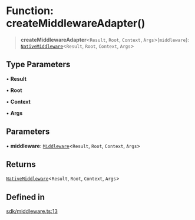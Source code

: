 # Function: createMiddlewareAdapter()

> **createMiddlewareAdapter**\<`Result`, `Root`, `Context`, `Args`\>(`middleware`): [`NativeMiddleware`](../type-aliases/NativeMiddleware.md)\<`Result`, `Root`, `Context`, `Args`\>

## Type Parameters

• **Result**

• **Root**

• **Context**

• **Args**

## Parameters

• **middleware**: [`Middleware`](../../index/type-aliases/Middleware.md)\<`Result`, `Root`, `Context`, `Args`\>

## Returns

[`NativeMiddleware`](../type-aliases/NativeMiddleware.md)\<`Result`, `Root`, `Context`, `Args`\>

## Defined in

[sdk/middleware.ts:13](https://github.com/andreisergiu98/baeta/blob/e352a1ec749c5b23df693f5f8373ac0b75347349/packages/core/sdk/middleware.ts#L13)
